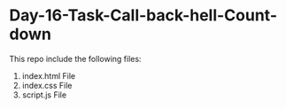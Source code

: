 # Day-16-Task-Call-back-hell-Count-down
This repo include the following files:
1. index.html File
2. index.css File
3. script.js File
